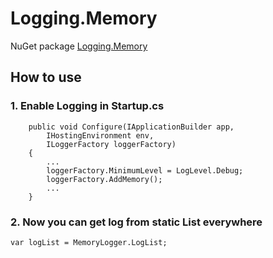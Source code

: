 # Logging.Memory

NuGet package [Logging.Memory](https://www.nuget.org/packages/Logging.Memory/)

## How to use

### 1. Enable Logging in Startup.cs

        public void Configure(IApplicationBuilder app,
            IHostingEnvironment env,
            ILoggerFactory loggerFactory)
        {
            ...
            loggerFactory.MinimumLevel = LogLevel.Debug;
            loggerFactory.AddMemory();
            ...
        }
        
### 2. Now you can get log from static List everywhere
     
    var logList = MemoryLogger.LogList;

